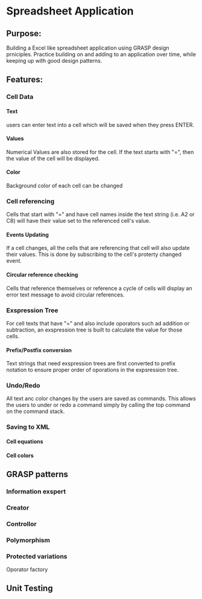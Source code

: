 # Spreadsheet Application

## Purpose:
Building a Excel like spreadsheet application using GRASP design prniciples. Practice building on and adding to an application over time, while keeping up with good design patterns.

## Features:
### Cell Data
#### Text
users can enter text into a cell which will be saved when they press ENTER. 
#### Values 
Numerical Values are also stored for the cell. If the text starts with "=", then the value of the cell will be displayed.
#### Color
Background color of each cell can be changed

### Cell referencing
Cells that start with "=" and have cell names inside the text string (i.e. A2 or C8) will have their value set to the referenced cell's value.
#### Events Updating
If a cell changes, all the cells that are referencing that cell will also update their values. This is done by subscribing to the cell's proterty changed event.
#### Circular reference checking
Cells that reference themselves or reference a cycle of cells will display an error text message to avoid circular references.


### Exspression Tree
For cell texts that have "=" and also include oporators such ad addition or subtraction, an exspression tree is built to calculate the value for those cells.
#### Prefix/Postfix conversion
Text strings that need exspression trees are first converted to prefix notation to ensure proper order of oporations in the expsression tree.

### Undo/Redo
All text anc color changes by the users are saved as commands. This allows the users to under or redo a command simply by calling the top command on the command stack.

### Saving to XML
#### Cell equations
#### Cell colors

## GRASP patterns
### Information exspert
### Creator
### Controllor 
### Polymorphism
### Protected variations
Oporator factory

## Unit Testing
